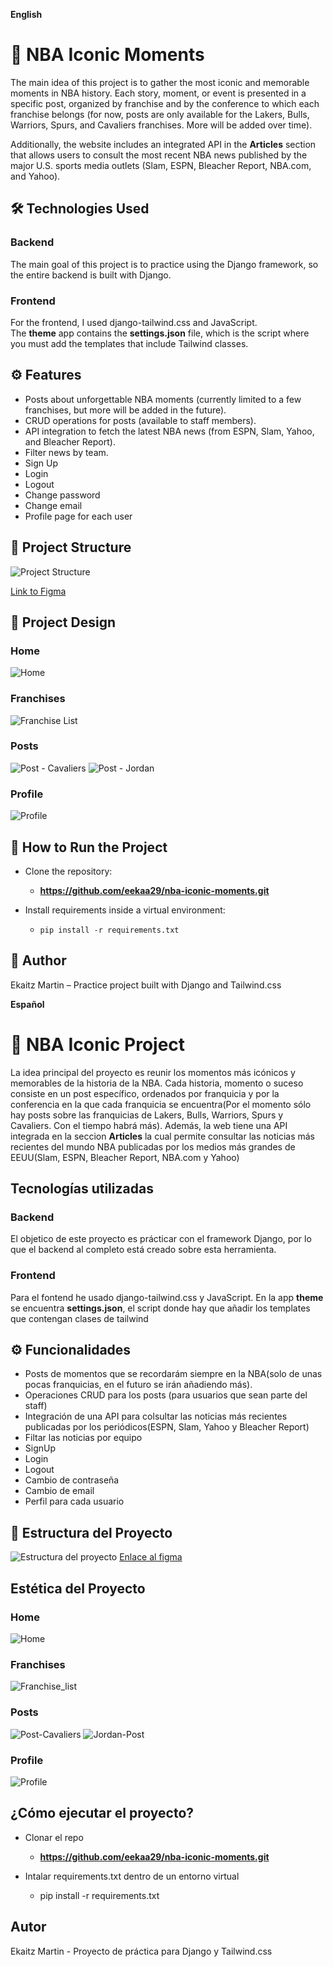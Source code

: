 **English**

# 🏀 NBA Iconic Moments

The main idea of this project is to gather the most iconic and memorable moments in NBA history. Each story, moment, or event is presented in a specific post, organized by franchise and by the conference to which each franchise belongs (for now, posts are only available for the Lakers, Bulls, Warriors, Spurs, and Cavaliers franchises. More will be added over time). 

Additionally, the website includes an integrated API in the **Articles** section that allows users to consult the most recent NBA news published by the major U.S. sports media outlets (Slam, ESPN, Bleacher Report, NBA.com, and Yahoo).

## 🛠️ Technologies Used

### Backend

The main goal of this project is to practice using the Django framework, so the entire backend is built with Django.

### Frontend

For the frontend, I used django-tailwind.css and JavaScript.  
The **theme** app contains the **settings.json** file, which is the script where you must add the templates that include Tailwind classes.

## ⚙️ Features

- Posts about unforgettable NBA moments (currently limited to a few franchises, but more will be added in the future).
- CRUD operations for posts (available to staff members).
- API integration to fetch the latest NBA news (from ESPN, Slam, Yahoo, and Bleacher Report).
- Filter news by team.
- Sign Up
- Login
- Logout
- Change password
- Change email
- Profile page for each user

## 🧱 Project Structure

<img src="readme/img/NBA-ICONIC-PROJECT.png" alt="Project Structure">

<a href="https://www.figma.com/board/jUAhvCF0w0WnV1mw0e0Hov/NBA-ICONIC-MOMENTS?node-id=0-1&p=f&t=Wyyn0qayPLG2lCwp-0">Link to Figma</a>

## 🎨 Project Design

### Home
<img src="readme/img/home.PNG" alt="Home">

### Franchises
<img src="readme/img/franchise_list.PNG" alt="Franchise List">

### Posts
<img src="readme/img/lebron_post.PNG" alt="Post - Cavaliers">
<img src="readme/img/post_jordan.PNG" alt="Post - Jordan">

### Profile
<img src="readme/img/profile.PNG" alt="Profile">

## 🚀 How to Run the Project

- Clone the repository:
  - **https://github.com/eekaa29/nba-iconic-moments.git**

- Install requirements inside a virtual environment:
  - `pip install -r requirements.txt`

## 👤 Author

Ekaitz Martin – Practice project built with Django and Tailwind.css

**Español**


# 🏀 NBA Iconic Project

La idea principal del proyecto es reunir los momentos más icónicos y memorables de la historia de la NBA. Cada historia, momento o suceso consiste en un post específico, ordenados por franquicia y por la conferencia en la que cada franquicia se encuentra(Por el momento sólo hay posts sobre las franquicias de Lakers, Bulls, Warriors, Spurs y Cavaliers. Con el tiempo habrá más). Además, la web tiene una API integrada en la seccion **Articles** la cual permite consultar las noticias más recientes del mundo NBA publicadas por los medios más grandes de EEUU(Slam, ESPN, Bleacher Report, NBA.com y Yahoo) 

## Tecnologías utilizadas

### Backend

El objetico de este proyecto es prácticar con el framework Django, por lo que el backend al completo está creado sobre esta herramienta.

### Frontend

Para el fontend he usado django-tailwind.css y JavaScript.
En la app **theme** se encuentra **settings.json**, el script donde hay que añadir los templates que contengan clases de tailwind



## ⚙️ Funcionalidades

- Posts de momentos que se recordarám siempre en la NBA(solo de unas pocas franquicias, en el futuro se irán añadiendo más).
- Operaciones CRUD para los posts (para usuarios que sean parte del staff)
- Integración de una API para colsultar las noticias más recientes publicadas por los periódicos(ESPN, Slam, Yahoo y Bleacher Report)
- Filtar las noticias por equipo 
- SignUp
- Login
- Logout
- Cambio de contraseña
- Cambio de email
- Perfil para cada usuario


## 🧱 Estructura del Proyecto
<img src="readme\img\NBA-ICONIC-PROJECT.png" alt="Estructura del proyecto">
<a href="https://www.figma.com/board/jUAhvCF0w0WnV1mw0e0Hov/NBA-ICONIC-MOMENTS?node-id=0-1&p=f&t=Wyyn0qayPLG2lCwp-0">Enlace al figma<a>

## Estética del Proyecto

### Home
<img src="readme\img\home.PNG" alt="Home">

### Franchises
<img src="readme\img\franchise_list.PNG" alt="Franchise_list">

### Posts
<img src="readme\img\lebron_post.PNG" alt="Post-Cavaliers">
<img src="readme\img\post_jordan.PNG" alt="Jordan-Post">

### Profile
<img src="readme\img\profile.PNG" alt="Profile">

## ¿Cómo ejecutar el proyecto?

- Clonar el repo
    - **https://github.com/eekaa29/nba-iconic-moments.git**

- Intalar requirements.txt dentro de un entorno virtual
    -  pip install -r requirements.txt

## Autor 

Ekaitz Martin - Proyecto de práctica para Django y Tailwind.css
